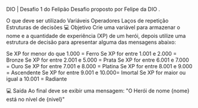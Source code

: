 DIO | Desafio 1 do Felipão
Desafio proposto por Felipe da DIO .

O que deve ser utilizado
Variáveis
Operadores
Laços de repetição
Estruturas de decisões
💻 Objetivo
Crie uma variável para armazenar o nome e a quantidade de experiência (XP) de um herói, depois utilize uma estrutura de decisão para apresentar alguma das mensagens abaixo:

Se XP for menor do que 1.000 = Ferro Se XP for entre 1.001 e 2.000 = Bronze Se XP for entre 2.001 e 5.000 = Prata Se XP for entre 6.001 e 7.000 = Ouro Se XP for entre 7.001 e 8.000 = Platina Se XP for entre 8.001 e 9.000 = Ascendente Se XP for entre 9.001 e 10.000= Imortal Se XP for maior ou igual a 10.001 = Radiante

💻 Saída
Ao final deve se exibir uma mensagem: "O Herói de nome {nome} está no nível de {nivel}"

